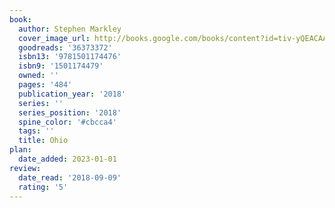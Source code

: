 ```yaml
---
book:
  author: Stephen Markley
  cover_image_url: http://books.google.com/books/content?id=tiv-yQEACAAJ&printsec=frontcover&img=1&zoom=1&source=gbs_api
  goodreads: '36373372'
  isbn13: '9781501174476'
  isbn9: '1501174479'
  owned: ''
  pages: '484'
  publication_year: '2018'
  series: ''
  series_position: '2018'
  spine_color: '#cbcca4'
  tags: ''
  title: Ohio
plan:
  date_added: 2023-01-01
review:
  date_read: '2018-09-09'
  rating: '5'
---
```

